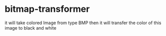 # bitmap-transformer
it  will take colored Image from type BMP then it will transfer the color of this image to black and white